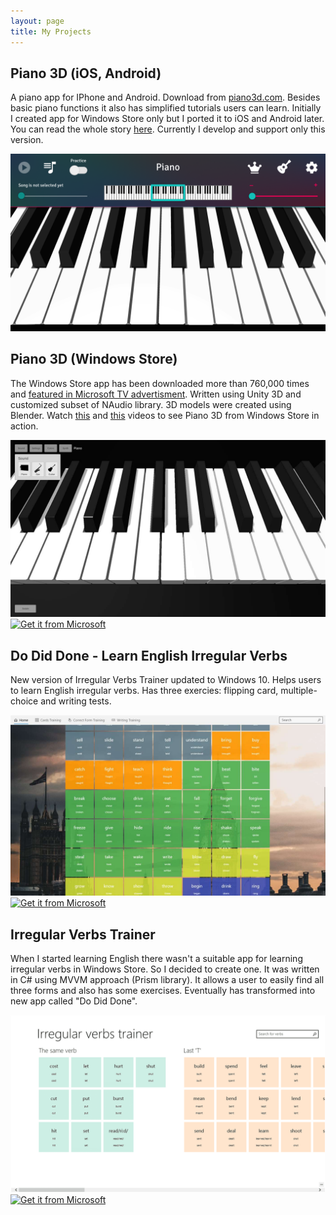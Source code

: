 ```yaml
---
layout: page
title: My Projects
---
```


## Piano 3D (iOS, Android)

A piano app for IPhone and Android. Download from [piano3d.com](https://piano3d.com).
Besides basic piano functions it also has simplified tutorials users can learn.
Initially I created app for Windows Store only but I ported it to iOS and Android later.
You can read the whole story [here](/posts/piano3d-released-worldwide-on-ios-and-android/).
Currently I develop and support only this version.

<img src="/public/images/Piano3DMainScreen.png" alt="Piano 3D ios android"/>

## Piano 3D (Windows Store)
The Windows Store app has been downloaded more than 760,000 times and [featured in Microsoft TV advertisment](/posts/piano3d-featured-in-MS-advertisment/).
Written using Unity 3D and customized subset of NAudio library.
3D models were created using Blender. Watch [this](https://www.youtube.com/watch?v=vTFeqLeryrE) and [this](https://www.youtube.com/watch?v=3JhGnCrwEqA) videos to see Piano 3D from Windows Store in action.

<img src="/public/images/piano3DmainScreen.jpg" alt="Piano 3D windows store main screen"/>

<a href="https://www.microsoft.com/store/apps/9wzdncrdcwvn?ocid=badge">
    <img src="https://assets.windowsphone.com/85864462-9c82-451e-9355-a3d5f874397a/English_get-it-from-MS_InvariantCulture_Default.png" alt="Get it from Microsoft" width="200px" style="margin:auto;"/>
</a>

## Do Did Done - Learn English Irregular Verbs
New version of Irregular Verbs Trainer updated to Windows 10. Helps users to learn English irregular verbs. Has three exercies: flipping card, multiple-choice and writing tests.

<img src="/public/images/doDidDoneMainScreen.jpeg" alt="do did done windows store main page"/>

<a href="https://www.microsoft.com/en-us/p/dodiddone-learn-english-irregular-verbs/9phbj68wxd4k?activetab=pivot%3Aoverviewtab">
    <img src="https://assets.windowsphone.com/85864462-9c82-451e-9355-a3d5f874397a/English_get-it-from-MS_InvariantCulture_Default.png" alt="Get it from Microsoft" width="200px" style="margin:auto;"/>
</a>

## Irregular Verbs Trainer
When I started learning English there wasn't a suitable app for learning irregular verbs in Windows Store. So I decided to create one. It was written in C# using MVVM approach (Prism library).
It allows a user to easily find all three forms and also has some exercises. Eventually has transformed into new app called "Do Did Done".

<img src="/public/images/irregularVerbsTrainer.png" alt="Irregular Verb Trainer main screen"/>

<a href="https://www.microsoft.com/store/apps/9wzdncrdcwvq?ocid=badge">
    <img src="https://assets.windowsphone.com/85864462-9c82-451e-9355-a3d5f874397a/English_get-it-from-MS_InvariantCulture_Default.png" alt="Get it from Microsoft" width="200px" style="margin:auto;" />
</a>